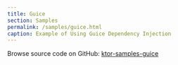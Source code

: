 ```yaml
---
title: Guice
section: Samples
permalink: /samples/guice.html
caption: Example of Using Guice Dependency Injection
---
```


Browse source code on GitHub: [ktor-samples-guice](https://github.com/ktorio/ktor/tree/master/ktor-samples/ktor-samples-guice)


